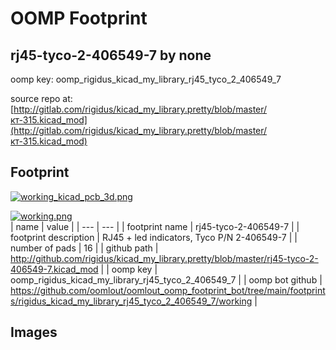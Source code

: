 # OOMP Footprint  
## rj45-tyco-2-406549-7  by none  
  
oomp key: oomp_rigidus_kicad_my_library_rj45_tyco_2_406549_7  
  
source repo at: [http://gitlab.com/rigidus/kicad_my_library.pretty/blob/master/кт-315.kicad_mod](http://gitlab.com/rigidus/kicad_my_library.pretty/blob/master/кт-315.kicad_mod)  
## Footprint  
  
[![working_kicad_pcb_3d.png](working_kicad_pcb_3d_600.png)](working_kicad_pcb_3d.png)  
  
[![working.png](working_600.png)](working.png)  
| name | value | 
| --- | --- | 
| footprint name | rj45-tyco-2-406549-7 | 
| footprint description | RJ45 + led indicators, Tyco P/N 2-406549-7 | 
| number of pads | 16 | 
| github path | http://github.com/rigidus/kicad_my_library.pretty/blob/master/rj45-tyco-2-406549-7.kicad_mod | 
| oomp key | oomp_rigidus_kicad_my_library_rj45_tyco_2_406549_7 | 
| oomp bot github | https://github.com/oomlout/oomlout_oomp_footprint_bot/tree/main/footprints/rigidus_kicad_my_library_rj45_tyco_2_406549_7/working | 
## Images  
